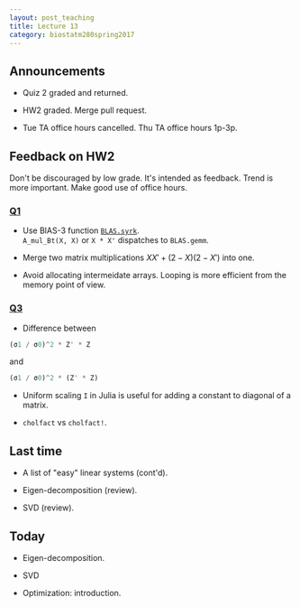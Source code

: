 ```yaml
---
layout: post_teaching
title: Lecture 13
category: biostatm280spring2017
---
```


## Announcements

* Quiz 2 graded and returned.

* HW2 graded. Merge pull request.

* Tue TA office hours cancelled. Thu TA office hours 1p-3p.

## Feedback on HW2

Don't be discouraged by low grade. It's intended as feedback. Trend is more important. Make good use of office hours.

### [Q1](http://hua-zhou.github.io/teaching/biostatm280-2017spring/hw/hw02sol.html#Q1)

* Use BlAS-3 function [`BLAS.syrk`](https://docs.julialang.org/en/stable/stdlib/linalg/Base.LinAlg.BLAS.syrk).  
`A_mul_Bt(X, X)` or `X * X'` dispatches to `BLAS.gemm`. 

* Merge two matrix multiplications $XX' + (2-X)(2-X')$ into one.

* Avoid allocating intermeidate arrays. Looping is more efficient from the memory point of view.

### [Q3](http://hua-zhou.github.io/teaching/biostatm280-2017spring/hw/hw02sol.html#Q3)

* Difference between  
```julia
(σ1 / σ0)^2 * Z' * Z
```
and  
```julia
(σ1 / σ0)^2 * (Z' * Z)
```

* Uniform scaling `I` in Julia is useful for adding a constant to diagonal of a matrix.

* `cholfact` vs `cholfact!`.

## Last time

* A list of "easy" linear systems (cont'd).

* Eigen-decomposition (review).

* SVD (review).


## Today

* Eigen-decomposition.

* SVD

* Optimization: introduction.
